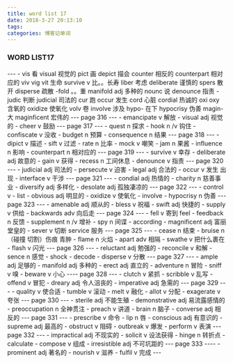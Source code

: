 ```yaml
---
title: word list 17
date: 2018-3-27 20:13:10
tags:
categories: 博客记单词   
---
```


<h3>WORD LIST17</h3>
---
- vis  看 visual 视觉的   pict 画  depict 描会  counter 相反的 counterpart 相对应的  viv vig vit 生命   survive v 比。。长寿   liber 考虑 deliberate 谨慎的  spers 散开 disperse 疏散  -fold 。。重  manifold  adj 多种的  nounc 说  denounce  指责
- judic 判断 judicial  司法的  cur 跑  occur 发生 cord 心脏 cordial  热诚的  oxi oxy 含氧的  oxidize 使氧化  volv 卷  involve 涉及  hypo- 在下 hypocrisy  伪善  magin- 大  maginficent  宏伟的
---
page 316
---
- emancipate  v 解放
- visual adj 视觉的
- cheer v 鼓励
---
page 317
---
- quest  n 探求
- hook n /v 钩住
- confiscate v 没收
- budget n 预算
- consequence  n 结果
---
page 318
---
- dipict  v 描述
- sift  v 过滤
- rate n 比率
- mock v 嘲笑
- jam n 果酱
- influence   n 影响
- counterpart  n 相对应的
---
page 319
---
- survive v 幸存
- deliberate adj 故意的
- gain v 获得
- recess n 工间休息
- denounce v 指责
---
page 320
---
- judicial adj 司法的
- persecute v 迫害
- legal adj 合法的
- occur  v 发生 出现
- interface v 干涉
---
page 321
---
- condial adj 热情的
- charity   n 慈善事业
- diversify  adj 多样化
- desolate  adj 孤独凄凉的
---
page 322
---
- control v
- list
- obvious adj 明显的
- oxidize v 使氧化
- involve
- hypocrisy  n 伪善
---
page 323
---
- amenable adj 顺从的
- bless v 祝福
- swift adj 快捷的
- supply  v 供给
- backwards adv 向后走
---
page 324
---
- fell v 寄到  feel
- feedback n 反馈
- supplement n /v 增补
- spy n 间谍
- according
- magnificent adj 富丽堂皇的
- sever  v 切断 service 服务
---
page 325
---
- cease n 结束
- bruise  n （碰撞 切割）伤痕 青肿
- flame n 火焰
- apart  adv 相隔
- swathe  v 把什么裹在
- flash v 闪光
---
page 326
---
- reluctant adj 勉强的
- reconcile v 和解
- sence n 感觉
- shock
- decode
- disperse v 分散
---
page 327
---
- ample adj 足够的
- manifold  adj 多种的
- erect adj  直立的
- adventure n 冒险
- sniff v 嗅
- beware  v 小心
----
page 328
---
- clutch v 紧抓
- scribble v 乱写
- offend v 冒犯
- dreary adj 令人沮丧的
- imperative adj 急需的
---
page 329
---
- quality v 使合适
- tumble v 滚动
- melt v 融化
- allot  v 分配
- exagerate v 夸张
---
page 330
---
- sterile  adj 不能生殖
- demonstrative  adj 易流露感情的
- preoccupation  n 全神贯注
- preach v 讲道
- brain  n 脑子
- converse  adj 相反的
---
page 331
---
- prescribe  v 命令
- lip n 唇
- conscious  adj 有意识的
- supreme adj 最高的
- obstruct v 阻碍
- outbreak v 爆发
- perform v 表演
---
page 332
---
- impractical  adj 不现实的
- solicit v 设法获得
- hinge n 转折点
- calculate
- compose v 组成
- irresistible adj 不可坑距的
---
page 333
----
- prominent  adj 著名的
- nourish  v 滋养
- fulfil  v 完成
---
